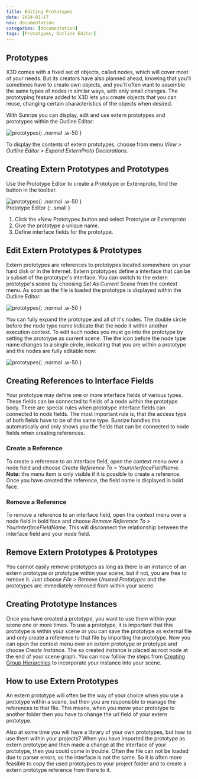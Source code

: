 ```yaml
---
title: Editing Prototypes
date: 2024-01-17
nav: documentation
categories: [documentation]
tags: [Prototypes, Outline Editor]
---
```

## Prototypes

X3D comes with a fixed set of objects, called nodes, which will cover most of your needs. But its creators have also planned ahead, knowing that you'll sometimes have to create own objects, and you'll often want to assemble the same types of nodes in similar ways, with only small changes. The prototyping feature added to X3D lets you create objects that you can reuse, changing certain characteristics of the objects when desired.

With Sunrize you can display, edit and use extern prototypes and prototypes within the Outline Editor:

![prototypes](https://create3000.github.io/titania/images/prototypes.png){: .normal .w-50 }

To display the contents of extern prototypes, choose from menu *View > Outline Editor > Expand ExternProto Declarations.*

## Creating Extern Prototypes and Prototypes

Use the Prototype Editor to create a Prototype or Externproto, find the button in the toolbar.

![prototypes](https://create3000.github.io/titania/images/prototype-editor.png){: .normal .w-50 }
<br>Prototype Editor
{: .small }

1. Click the »New Prototype« button and select Prototype or Externproto
2. Give the prototype a unique name.
3. Define interface fields for the prototype.

## Edit Extern Prototypes & Prototypes

Extern prototypes are references to prototypes located somewhere on your hard disk or in the Internet. Extern prototypes define a interface that can be a subset of the prototype's interface. You can switch to the extern prototype's scene by choosing *Set As Current Scene* from the context menu. As soon as the file is loaded the prototype is displayed within the Outline Editor:

![prototypes](https://create3000.github.io/titania/images/prototype.png){: .normal .w-50 }

You can fully expand the prototype and all of it's nodes. The double circle before the node type name indicate that the node it within another execution context. To edit such nodes you must go into the prototype by setting the prototype as current scene. The the icon before the node type name changes to a single circle, indicating that you are within a prototype and the nodes are fully editable now:

![prototypes](https://create3000.github.io/titania/images/within-prototype.png){: .normal .w-50 }

## Creating References to Interface Fields

Your prototype may define one or more interface fields of various types. These fields can be connected to fields of a node within the prototype body. There are special rules when prototype interface fields can connected to node fields. The most important rule is, that the access type of both fields have to be of the same type. Sunrize handles this automatically and only shows you the fields that can be connected to node fields when creating references.

### Create a Reference

To create a reference to an interface field, open the context menu over a node field and choose *Create Reference To > YourInterfaceFieldName*. **Note:** the menu item is only visible if it is possible to create a reference. Once you have created the reference, the field name is displayed in bold face.

### Remove a Reference

To remove a reference to an interface field, open the context menu over a node field in bold face and choose *Remove Reference To > YourInterfaceFieldName.* This will disconnect the relationship between the interface field and your node field.

## Remove Extern Prototypes & Prototypes

You cannot easily remove prototypes as long as there is an instance of an extern prototype or prototype within your scene, but if not, you are free to remove it. Just choose *File > Remove Unused Prototypes* and the prototypes are immediately removed from within your scene.

## Creating Prototype Instances

Once you have created a prototype, you want to use them within your scene one or more times. To use a prototype, it is important that this prototype is within your scene or you can save the prototype as external file and only create a reference to that file by importing the prototype. Now you can open the context menu over an extern prototype or prototype and choose *Create Instance.* The so created instance is placed as root node at the end of your scene graph. You can now follow the steps from [Creating Group Hierarchies](../creating-group-hierarchies/) to incorporate your instance into your scene.

## How to use Extern Prototypes

An extern prototype will often be the way of your choice when you use a prototype within a scene, but then you are responsible to manage the references to that file. This means, when you move your prototype to another folder then you have to change the url field of your extern prototype.

Also at some time you will have a library of your own prototypes, but how to use them within your projects? When you have imported the prototype as extern prototype and then made a change at the interface of your prototype, then you could come in trouble. Often the file can not be loaded due to parser errors, as the interface is not the same. So it is often more feasible to copy the used prototypes to your project folder and to create a extern prototype reference from there to it.

